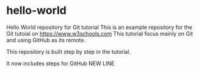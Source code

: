 # hello-world
Hello World repository for Git tutorial
This is an example repository for the Git tutoial on https://www.w3schools.com
This tutorial focus mainly on Git and using GitHub as its remote.

This repository is built step by step in the tutorial. 

It now includes steps for GitHub
NEW LINE